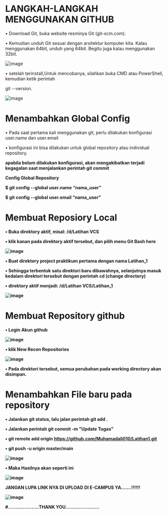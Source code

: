# LANGKAH-LANGKAH MENGGUNAKAN GITHUB
• Download Git, buka website resminya Git (git-scm.com).

• Kemudian unduh Git sesuai dengan arsitektur komputer kita. Kalau menggunakan 64bit, unduh yang 64bit. Begitu juga kalau menggunakan 32bit.


![image](SC/SC1.PNG)


• setelah terinstall,Untuk mencobanya, silahkan buka CMD atau PowerShell, kemudian ketik perintah

  git --version.


![image](SC/SC2.png)



# Menambahkan Global Config

• Pada saat pertama kali menggunakan git, perlu dilakukan konfigurasi user.name dan user.email

• konfigurasi ini bisa dilakukan untuk global repository atau individual repository.

<strong>apabila belum dilakukan konfigurasi, akan mengakibatkan terjadi kegagalan saat menjalankan perintah git commit<strong>
    

  <strong>Config Global Repository<strong>

$ git config --global user.name “nama_user”

$ git config --global user.email “nama_user”


# Membuat Reposiory Local

• Buka direktory aktif, misal: /d/Latihan VCS

• klik kanan pada direktory aktif tersebut, dan pilih menu Git Bash here


![image](SC/SC3.png)


• Buat direktory project praktikum pertama dengan nama <strong>Latihan_1

• Sehingga terbentuk satu direktori baru dibawahnya, selanjutnya masuk kedalam direktori tersebut dengan perintah <strong>cd</strong>
  (change directory)

• direktory aktif menjadi: /d/Latihan VCS/Latihan_1


![image](SC/SC4.png)


# Membuat Repository github

• Login Akun github


![image](SC/SC5.PNG)


• klik New Recen Repositories


![image](SC/SC6.PNG)

• Pada direktori tersebut, semua perubahan pada working directory akan disimpan.

# Menambahkan File baru pada repository

• Jalankan git status, lalu jalan perintah git add .

• Jalankan perintah git commit -m "Update Tugas"

• git remote add origin https://github.com/Muhamadali010/Latihan1.git

• git push -u origin master/main

![image](SC/SC7.png)


• Maka Hasilnya akan seperti ini


![image](SC/Finish.PNG)


JANGAN LUPA LINK NYA DI UPLOAD DI E-CAMPUS YA.......!!!!!!


![image](SC/Link%20tugas%20untuk%20di%20upload%20di%20ecampus.png)


#.....................THANK YOU.......................
